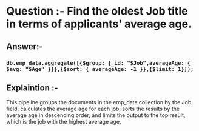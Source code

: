 # Question :-  Find the oldest Job title in terms of applicants' average age.

## Answer:- 

 ### `db.emp_data.aggregate([{$group: {_id: "$Job",averageAge: { $avg: "$Age" }}},{$sort: { averageAge: -1 }},{$limit: 1}]);`

## Explaintion :- 


This pipeline groups the documents in the emp_data collection by the Job field, calculates the average age for each job, sorts the results by the average age in descending order, and limits the output to the top result, which is the job with the highest average age.